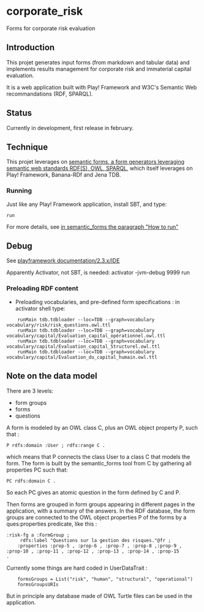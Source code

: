 # corporate\_risk
Forms for corporate risk evaluation

## Introduction
This projet generates input forms (from markdown and tabular data) and implements results management 
for corporate risk  and immaterial capital evaluation.

It is a web application built with Play! Framework and W3C's Semantic Web recommandations (RDF, SPARQL).

## Status

Currently in development, first release in february.

## Technique

This projet leverages on [semantic forms, a form generators leveraging semantic web standards RDF(S), OWL, SPARQL](https://github.com/jmvanel/semantic_forms#semantic-forms),
which itself leverages on Play! Framework, Banana-RDf and Jena TDB.

### Running

Just like any Play! Framework application, install SBT, and type:

    run

For more details, see [in semantic\_forms the paragraph "How to run"](https://github.com/jmvanel/semantic_forms/tree/master/scala/forms_play#how-to-run)

## Debug
See 
[playframework documentation/2.3.x/IDE](https://www.playframework.com/documentation/2.3.x/IDE)

Apparently Activator, not SBT, is needed:
    activator -jvm-debug 9999 run

### Preloading RDF content

- Preloading vocabularies, and pre-defined form specifications : in activator shell type:
```
    runMain tdb.tdbloader --loc=TDB --graph=vocabulary vocabulary/risk/risk_questions.owl.ttl
    runMain tdb.tdbloader --loc=TDB --graph=vocabulary vocabulary/capital/Evaluation_capital_opérationnel.owl.ttl
    runMain tdb.tdbloader --loc=TDB --graph=vocabulary vocabulary/capital/Evaluation_capital_Structurel.owl.ttl
    runMain tdb.tdbloader --loc=TDB --graph=vocabulary vocabulary/capital/Evaluation_du_capital_humain.owl.ttl
```

## Note on the data model
There are 3 levels:
- form groups
- forms
- questions

A form is modeled by an OWL class C, plus an OWL object property P, such that :

    P rdfs:domain :User ; rdfs:range C .

which means that P connects the class User to a class C that models the form.
The form is built by the semantic\_forms tool from C by gathering all properties PC such that:

    PC rdfs:domain C .

So each PC gives an atomic question in the form defined by C and P.

Then forms are grouped in form groups appearing in different pages in the application, with a summary of the answers.
In the RDF database, the form groups are connected to the OWL object properties P of the forms by a ques:properties predicate, like this :

```
:risk-fg a :FormGroup ;
     rdfs:label "Questions sur la gestion des risques."@fr ;
    :properties :prop-5 , :prop-6 , :prop-7 , :prop-8 ,:prop-9 , :prop-10 , :prop-11 , :prop-12 , :prop-13 , :prop-14 , :prop-15
.
```

Currently some things are hard coded in UserDataTrait :
```
    formsGroups = List("risk", "human", "structural", "operational")
    formsGroupsURIs
```
But in principle any database made of OWL Turtle files can be used in the application.
